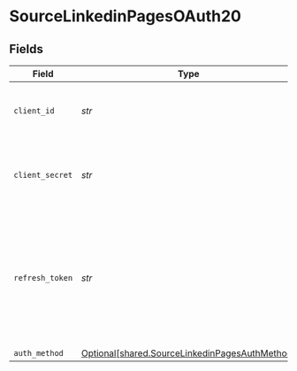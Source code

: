 # SourceLinkedinPagesOAuth20


## Fields

| Field                                                                                                                                                                                | Type                                                                                                                                                                                 | Required                                                                                                                                                                             | Description                                                                                                                                                                          |
| ------------------------------------------------------------------------------------------------------------------------------------------------------------------------------------ | ------------------------------------------------------------------------------------------------------------------------------------------------------------------------------------ | ------------------------------------------------------------------------------------------------------------------------------------------------------------------------------------ | ------------------------------------------------------------------------------------------------------------------------------------------------------------------------------------ |
| `client_id`                                                                                                                                                                          | *str*                                                                                                                                                                                | :heavy_check_mark:                                                                                                                                                                   | The client ID of the LinkedIn developer application.                                                                                                                                 |
| `client_secret`                                                                                                                                                                      | *str*                                                                                                                                                                                | :heavy_check_mark:                                                                                                                                                                   | The client secret of the LinkedIn developer application.                                                                                                                             |
| `refresh_token`                                                                                                                                                                      | *str*                                                                                                                                                                                | :heavy_check_mark:                                                                                                                                                                   | The token value generated using the LinkedIn Developers OAuth Token Tools. See the <a href="https://docs.airbyte.com/integrations/sources/linkedin-pages/">docs</a> to obtain yours. |
| `auth_method`                                                                                                                                                                        | [Optional[shared.SourceLinkedinPagesAuthMethod]](../../models/shared/sourcelinkedinpagesauthmethod.md)                                                                               | :heavy_minus_sign:                                                                                                                                                                   | N/A                                                                                                                                                                                  |